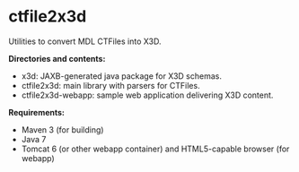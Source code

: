 ctfile2x3d
==========

Utilities to convert MDL CTFiles into X3D.

**Directories and contents:**
* x3d: JAXB-generated java package for X3D schemas.
* ctfile2x3d: main library with parsers for CTFiles.
* ctfile2x3d-webapp: sample web application delivering X3D content.

**Requirements:**
* Maven 3 (for building)
* Java 7
* Tomcat 6 (or other webapp container) and HTML5-capable browser (for webapp)
